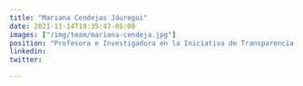 ```yaml
---
title: "Mariana Cendejas Jáuregui"
date: 2021-11-14T19:35:47-05:00
images: ["/img/team/mariana-cendeja.jpg"]
position: "Profesora e Investigadora en la Iniciativa de Transparencia y Anticorrupción Escuela de Gobierno y Transformación Pública, Tecnológico de Monterrey"
linkedin:
twitter: 

---
```


